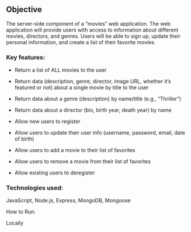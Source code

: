 ## Objective

The server-side component of a “movies” web application. The web application will provide users with access to information about different movies, directors, and genres. Users will be able to sign up, update their personal information, and create a list of their favorite movies.

### Key features:

+ Return a list of ALL movies to the user

+ Return data (description, genre, director, image URL, whether it’s featured or not) about a single movie by title to the user

+ Return data about a genre (description) by name/title (e.g., “Thriller”)

+ Return data about a director (bio, birth year, death year) by name

+ Allow new users to register

+ Allow users to update their user info (username, password, email, date of birth)

+ Allow users to add a movie to their list of favorites

+ Allow users to remove a movie from their list of favorites

+ Allow existing users to deregister

### Technologies used: 

JavaScript, Node.js, Express, MongoDB, Mongoose

How to Run:

Locally
